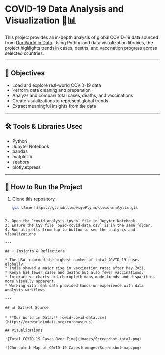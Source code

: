 
# COVID-19 Data Analysis and Visualization 🦠📊

This project provides an in-depth analysis of global COVID-19 data sourced from [Our World in Data](https://ourworldindata.org/coronavirus). Using Python and data visualization libraries, the project highlights trends in cases, deaths, and vaccination progress across selected countries.

---

## 🎯 Objectives

- Load and explore real-world COVID-19 data
- Perform data cleaning and preparation
- Analyze and compare total cases, deaths, and vaccinations
- Create visualizations to represent global trends
- Extract meaningful insights from the data

---

## 🛠️ Tools & Libraries Used

- Python
- Jupyter Notebook
- pandas
- matplotlib
- seaborn
- plotly.express

---

## 🚀 How to Run the Project

1. Clone this repository:
   ```bash
   git clone https://github.com/HopeFlynn/covid-analysis.git
````

2. Open the `covid_analysis.ipynb` file in Jupyter Notebook.
3. Ensure the CSV file `owid-covid-data.csv` is in the same folder.
4. Run all cells from top to bottom to see the analysis and visualizations.

---

## 💡 Insights & Reflections

* The USA recorded the highest number of total COVID-19 cases globally.
* India showed a major rise in vaccination rates after May 2021.
* Kenya had fewer cases and deaths but also fewer vaccinations.
* Interactive charts and choropleth maps made trends and disparities more visually apparent.
* Working with real data provided hands-on experience with data analysis workflows.

---

## 📊 Dataset Source

* **Our World in Data:** [owid-covid-data.csv](https://ourworldindata.org/coronavirus)

## Visualizations

![Total COVID-19 Cases Over Time](images/Screenshot-total.png)

![Choropleth Map of COVID-19 Cases](images/Screenshot-map.png)


